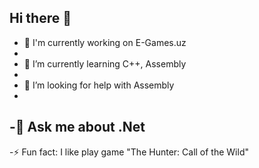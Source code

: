 ## Hi there 👋

- 🔭 I'm currently working on E-Games.uz
-
- 🌱 I’m currently learning C++, Assembly
-
- 🤔 I’m looking for help with Assembly
-
-💬 Ask me about .Net 
-
-⚡ Fun fact: I like play game "The Hunter: Call of the Wild"

<!--
**elmur0d11/elmur0d11** is a ✨ _special_ ✨ repository because its `README.md` (this file) appears on your GitHub profile.

Here are some ideas to get you started:

- 🔭 I’m currently working on ...
- 🌱 I’m currently learning ...
- 👯 I’m looking to collaborate on ...
- 🤔 I’m looking for help with ...
- 💬 Ask me about ...
- 📫 How to reach me: ...
- 😄 Pronouns: ...
- ⚡ Fun fact: ...
-->
